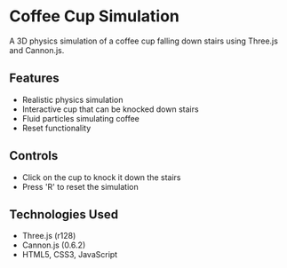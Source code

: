 # Coffee Cup Simulation

A 3D physics simulation of a coffee cup falling down stairs using Three.js and Cannon.js.

## Features
- Realistic physics simulation
- Interactive cup that can be knocked down stairs
- Fluid particles simulating coffee
- Reset functionality

## Controls
- Click on the cup to knock it down the stairs
- Press 'R' to reset the simulation

## Technologies Used
- Three.js (r128)
- Cannon.js (0.6.2)
- HTML5, CSS3, JavaScript
